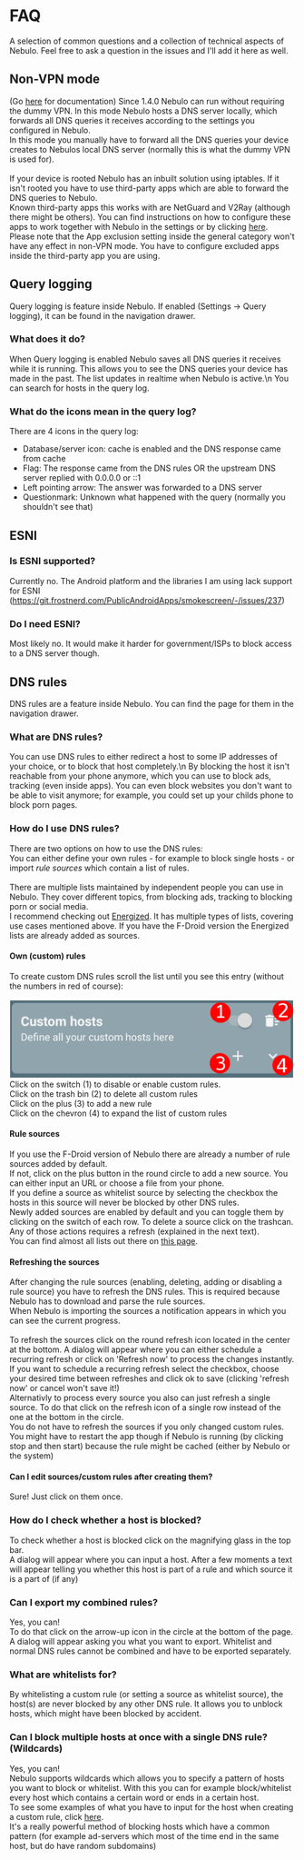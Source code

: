 # FAQ
A selection of common questions and a collection of technical aspects of Nebulo. Feel free to ask a question in the issues and I'll add it here as well.

## Non-VPN mode
(Go [here](docs/NONVPNMODE.md) for documentation)
Since 1.4.0 Nebulo can run without requiring the dummy VPN. In this mode Nebulo hosts a DNS server locally, which forwards all DNS queries it receives according to the settings you configured in Nebulo.<br>
In this mode you manually have to forward all the DNS queries your device creates to Nebulos local DNS server (normally this is what the dummy VPN is used for).<br><br>
If your device is rooted Nebulo has an inbuilt solution using iptables. If it isn't rooted you have to use third-party apps which are able to forward the DNS queries to Nebulo.<br>
Known third-party apps this works with are NetGuard and V2Ray (although there might be others). You can find instructions on how to configure these apps to work together with Nebulo in the settings or by clicking [here](docs/NONVPNMODE.md).<br>
Please note that the App exclusion setting inside the general category won't have any effect in non-VPN mode. You have to configure excluded apps inside the third-party app you are using.

## Query logging
Query logging is feature inside Nebulo. If enabled (Settings -> Query logging), it can be found in the navigation drawer.

### What does it do?
When Query logging is enabled Nebulo saves all DNS queries it receives while it is running.
This allows you to see the DNS queries your device has made in the past.
The list updates in realtime when Nebulo is active.\n
You can search for hosts in the query log.

### What do the icons mean in the query log?
There are 4 icons in the query log:
- Database/server icon: cache is enabled and the DNS response came from cache
- Flag: The response came from the DNS rules OR the upstream DNS server replied with 0.0.0.0 or ::1
- Left pointing arrow: The answer was forwarded to a DNS server
- Questionmark: Unknown what happened with the query (normally you shouldn't see that)

## ESNI
### Is ESNI supported?
Currently no. The Android platform and the libraries I am using lack support for ESNI (https://git.frostnerd.com/PublicAndroidApps/smokescreen/-/issues/237)

### Do I need ESNI?
Most likely no. It would make it harder for government/ISPs to block access to a DNS server though.

## DNS rules
DNS rules are a feature inside Nebulo. You can find the page for them in the navigation drawer.

### What are DNS rules?
You can use DNS rules to either redirect a host to some IP addresses of your choice, or to block that host completely.\n
By blocking the host it isn't reachable from your phone anymore, which you can use to block ads, tracking (even inside apps).
You can even block websites you don't want to be able to visit anymore;
for example, you could set up your childs phone to block porn pages.

### How do I use DNS rules?
There are two options on how to use the DNS rules:<br>
You can either define your own rules - for example to block single hosts - or import *rule sources* which contain a list of rules.<br><br>
There are multiple lists maintained by independent people you can use in Nebulo.
They cover different topics, from blocking ads, tracking to blocking porn or social media.<br>
I recommend checking out [Energized](energized.pro).
It has multiple types of lists, covering use cases mentioned above.
If you have the F-Droid version the Energized lists are already added as sources.

#### Own (custom) rules
To create custom DNS rules scroll the list until you see this entry (without the numbers in red of course):<br><br>
<img width=500px height=136px src="material/faq/custom_dns_rule.png" alt="Project logo"></a>
<br>
Click on the switch (1) to disable or enable custom rules.<br>
Click on the trash bin (2) to delete all custom rules<br>
Click on the plus (3) to add a new rule<br>
Click on the chevron (4) to expand the list of custom rules

#### Rule sources
If you use the F-Droid version of Nebulo there are already a number of rule sources added by default.<br>
If not, click on the plus button in the round circle to add a new source. You can either input an URL or choose a file from your phone.<br>
If you define a source as whitelist source by selecting the checkbox the hosts in this source will never be blocked by other DNS rules.<br>
Newly added sources are enabled by default and you can toggle them by clicking on the switch of each row.
To delete a source click on the trashcan.<br>
Any of those actions requires a refresh (explained in the next text).<br>
You can find almost all lists out there on [this page](https://filterlists.com/).

#### Refreshing the sources
After changing the rule sources (enabling, deleting, adding or disabling a rule source) you have to refresh the DNS rules.
This is required because Nebulo has to download and parse the rule sources.<br>
When Nebulo is importing the sources a notification appears in which you can see the current progress.<br><br>
To refresh the sources click on the round refresh icon located in the center at the bottom.
A dialog will appear where you can either schedule a recurring refresh or click on 'Refresh now' to process the changes instantly.<br>
If you want to schedule a recurring refresh select the checkbox, choose your desired time between refreshes and click ok to save (clicking 'refresh now' or cancel won't save it!)
<br>
Alternativly to process every source you also can just refresh a single source.
To do that click on the refresh icon of a single row instead of the one at the bottom in the circle.<br>
You do not have to refresh the sources if you only changed custom rules.
You might have to restart the app though if Nebulo is running (by clicking stop and then start) because the rule might be cached (either by Nebulo or the system)

#### Can I edit sources/custom rules after creating them?
Sure! Just click on them once.

### How do I check whether a host is blocked?
To check whether a host is blocked click on the magnifying glass in the top bar.<br>
A dialog will appear where you can input a host.
After a few moments a text will appear telling you whether this host is part of a rule and which source it is a part of (if any)

### Can I export my combined rules?
Yes, you can!<br>
To do that click on the arrow-up icon in the circle at the bottom of the page.<br>
A dialog will appear asking you what you want to export.
Whitelist and normal DNS rules cannot be combined and have to be exported separately.

### What are whitelists for?
By whitelisting a custom rule (or setting a source as whitelist source), the host(s) are never blocked by any other DNS rule.
It allows you to unblock hosts, which might have been blocked by accident.

### Can I block multiple hosts at once with a single DNS rule? (Wildcards)
Yes, you can!<br>
Nebulo supports wildcards which allows you to specify a pattern of hosts you want to block or whitelist.
With this you can for example block/whitelist every host which contains a certain word or ends in a certain host.<br>
To see some examples of what you have to input for the host when creating a custom rule, click [here](docs/DNSRULE_WILDCARDS.md).<br>
It's a really powerful method of blocking hosts which have a common pattern (for example ad-servers which most of the time end in the same host, but do have random subdomains)
